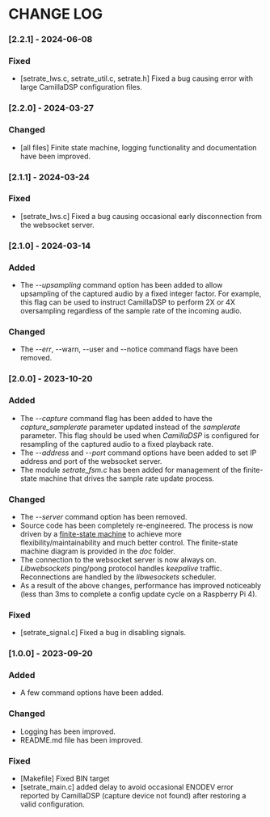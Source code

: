 # CHANGE LOG

### [2.2.1] - 2024-06-08

### Fixed

- [setrate_lws.c, setrate_util.c, setrate.h] Fixed a bug causing error with large CamillaDSP configuration files.

   

### [2.2.0] - 2024-03-27

### Changed

- [all files] Finite state machine, logging functionality and documentation have been improved.

  

### [2.1.1] - 2024-03-24

### Fixed

- [setrate_lws.c] Fixed a bug causing occasional early disconnection from the websocket server.

   

### [2.1.0] - 2024-03-14

### Added

- The *--upsampling* command option has been added to allow upsampling of the captured audio by a fixed integer factor. For example, this flag can be used to instruct CamillaDSP to perform 2X or 4X oversampling regardless of the sample rate of the incoming audio.

### Changed

- The *--err*, --warn, --user and --notice command flags have been removed.  

  

### [2.0.0] - 2023-10-20

### Added

- The *--capture* command flag has been added to have the *capture_samplerate* parameter updated instead of the *samplerate* parameter. This flag should be used  when *CamillaDSP* is configured for resampling of the captured audio to a fixed playback rate.
- The *--address* and *--port* command options have been added to set IP address and port of the websocket server.
- The module *setrate_fsm.c* has been added for management of the finite-state machine that drives the sample rate update process. 

### Changed

- The *--server* command option has been removed.  
- Source code has been completely re-engineered. The process is now driven by a [finite-state machine]( https://www.adservio.fr/post/introduction-to-state-machine  ) to achieve more flexibility/maintainability and much better control. The finite-state machine diagram is provided in the *doc* folder. 
- The connection to the websocket server is now always on. *Libwebsockets* ping/pong protocol handles *keepalive* traffic. Reconnections are handled by the *libwesockets* scheduler. 
- As a result of the above changes, performance has improved noticeably (less than 3ms to complete a config update cycle on a Raspberry Pi 4).

### Fixed

- [setrate_signal.c] Fixed a bug in disabling signals.

  

### [1.0.0] - 2023-09-20

### Added

- A few command options have been added.

### Changed

- Logging has been improved.
- README.md file has been improved.

### Fixed

- [Makefile] Fixed BIN target
- [setrate_main.c] added delay to avoid occasional ENODEV error reported by CamillaDSP (capture device not found) after restoring a valid configuration. 
